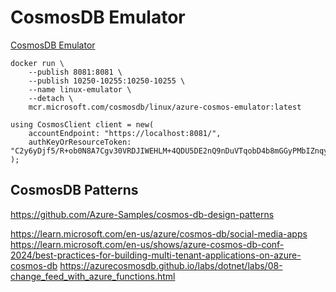 # CosmosDB Emulator

[CosmosDB Emulator](https://learn.microsoft.com/en-us/azure/cosmos-db/how-to-develop-emulator?pivots=api-nosql&tabs=windows%2Ccsharp)

```
docker run \
    --publish 8081:8081 \
    --publish 10250-10255:10250-10255 \
    --name linux-emulator \
    --detach \
    mcr.microsoft.com/cosmosdb/linux/azure-cosmos-emulator:latest
```

```
using CosmosClient client = new(
    accountEndpoint: "https://localhost:8081/",
    authKeyOrResourceToken: "C2y6yDjf5/R+ob0N8A7Cgv30VRDJIWEHLM+4QDU5DE2nQ9nDuVTqobD4b8mGGyPMbIZnqyMsEcaGQy67XIw/Jw=="
);
```

## CosmosDB Patterns

https://github.com/Azure-Samples/cosmos-db-design-patterns

https://learn.microsoft.com/en-us/azure/cosmos-db/social-media-apps
https://learn.microsoft.com/en-us/shows/azure-cosmos-db-conf-2024/best-practices-for-building-multi-tenant-applications-on-azure-cosmos-db
https://azurecosmosdb.github.io/labs/dotnet/labs/08-change_feed_with_azure_functions.html
